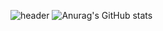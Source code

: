 
![header](https://capsule-render.vercel.app/api?type=slice&height=150&section=header&text=%20Hello%20&fontSize=50&rotate=11&animation=fadeIn&fontAlign=80&fontAlignY=20)
![Anurag's GitHub stats](https://github-readme-stats.vercel.app/api?username=anuraghazra&show_icons=true)

<!--
%20👋
**SONG-crystal/SONG-crystal** is a ✨ _special_ ✨ repository because its `README.md` (this file) appears on your GitHub profile.

Here are some ideas to get you started:

- 🔭 I’m currently working on ...
- 🌱 I’m currently learning ...
- 👯 I’m looking to collaborate on ...
- 🤔 I’m looking for help with ...
- 💬 Ask me about ...
- 📫 How to reach me: ...
- 😄 Pronouns: ...
- ⚡ Fun fact: ...

State card
[![Anurag's GitHub stats](https://github-readme-stats.vercel.app/api?username=SONG-crystal)](https://github.com/anuraghazra/github-readme-stats)

-->
